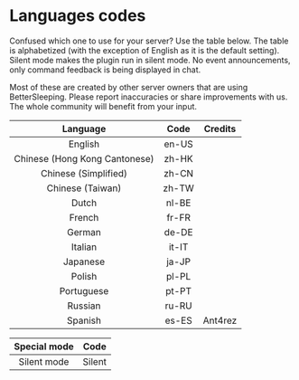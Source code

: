 # Languages codes
Confused which one to use for your server? Use the table below. The table is alphabetized (with the exception of English as it is the default setting).
Silent mode makes the plugin run in silent mode. No event announcements, only command feedback is being displayed in chat.

Most of these are created by other server owners that are using BetterSleeping. Please report inaccuracies or share improvements with us. The whole community will benefit from your input.

| Language  | Code  | Credits |
| :-------: | :---: | :-----: |
| English   | en-US |         |
| Chinese (Hong Kong Cantonese)| zh-HK ||
| Chinese (Simplified)| zh-CN ||
| Chinese (Taiwan)  | zh-TW | |
| Dutch     | nl-BE |         |
| French    | fr-FR |         |
| German    | de-DE |         |
| Italian   | it-IT |         |
| Japanese  | ja-JP |         |
| Polish    | pl-PL |         |
| Portuguese| pt-PT |         |
| Russian   | ru-RU |         |
| Spanish   | es-ES | Ant4rez |

| Special mode | Code   |
| :----------: | :----: |
| Silent mode  | Silent |

